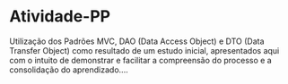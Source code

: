 # Atividade-PP
Utilização dos Padrões MVC, DAO (Data Access Object) e DTO (Data Transfer Object) como resultado de um estudo inicial, apresentados aqui com o intuito de demonstrar e facilitar a compreensão do processo e a consolidação do aprendizado....
